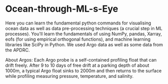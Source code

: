 # Ocean-through-ML-s-Eye
Here you can learn the fundamental python commands for visualising ocean data as well as data pre-processing techniques (a crucial step in ML processes).
You'll learn the fundamentals of using NumPy, pandas, Xarray, eofs (for using empirical orthogonal functions), and machine learning libraries like SciPy in Python.
We used Argo data as well as some data from the APDRC.
  
About Argos: Each Argo probe is a self-contained profiling float that can drift freely. After 9 to 10 days of free drift at a parking depth of about 1000m, a typical Argo float sinks to 2000m and then returns to the surface while profiling measuring pressure, temperature, and salinity.
